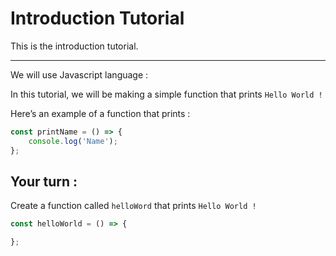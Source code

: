 # Introduction Tutorial

This is the introduction tutorial.

---

We will use Javascript language :

In this tutorial, we will be making a simple function that prints `Hello World !`

Here’s an example of a function that prints :

```js
const printName = () => {
	console.log('Name');
};
```

## Your turn :

Create a function called `helloWord` that prints `Hello World !`

```js
const helloWorld = () => {

};
```